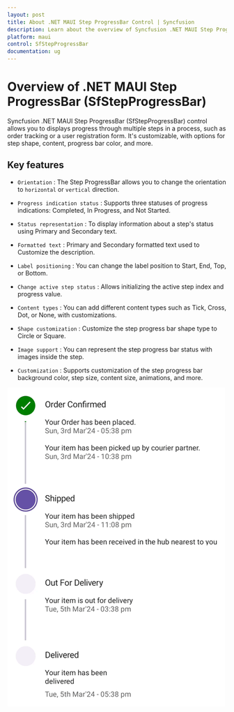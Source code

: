 ```yaml
---
layout: post
title: About .NET MAUI Step ProgressBar Control | Syncfusion
description: Learn about the overview of Syncfusion .NET MAUI Step ProgressBar (SfStepProgressBar) control, its basic features, and step progressBar functionalities.
platform: maui
control: SfStepProgressBar
documentation: ug
---
```


# Overview of .NET MAUI Step ProgressBar (SfStepProgressBar)

Syncfusion .NET MAUI Step ProgressBar (SfStepProgressBar) control allows you to displays progress through multiple steps in a process, such as order tracking or a user registration form. It's customizable, with options for step shape, content, progress bar color, and more.

## Key features

* `Orientation` : The Step ProgressBar allows you to change the orientation to `horizontal` or `vertical` direction.

* `Progress indication status` : Supports three statuses of progress indications: Completed, In Progress, and Not Started.

* `Status representation` : To display information about a step's status using Primary and Secondary text.

* `Formatted text` : Primary and Secondary formatted text used to Customize the description.

* `Label positioning` : You can change the label position to Start, End, Top, or Bottom.

* `Change active step status` : Allows initializing the active step index and progress value.

* `Content types` : You can add different content types such as Tick, Cross, Dot, or None, with customizations.

* `Shape customization` : Customize the step progress bar shape type to Circle or Square.

* `Image support` : You can represent the step progress bar status with images inside the step.

* `Customization` : Supports customization of the step progress bar background color, step size, content size, animations, and more.

![Overview of .NET MAUI StepProgressBar](images/overview/maui-stepprogressbar-overview.gif)